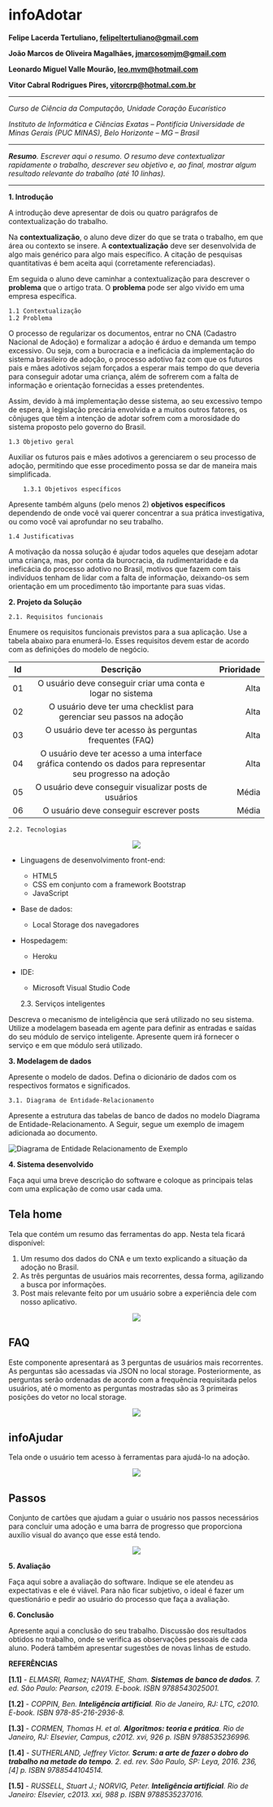# infoAdotar

**Felipe Lacerda Tertuliano, felipeltertuliano@gmail.com**

**João Marcos de Oliveira Magalhães, jmarcosomjm@gmail.com**

**Leonardo Miguel Valle Mourão, leo.mvm@hotmail.com**

**Vitor Cabral Rodrigues Pires, vitorcrp@hotmal.com.br**

---

_Curso de Ciência da Computação, Unidade Coração Eucarístico_

_Instituto de Informática e Ciências Exatas – Pontifícia Universidade de Minas Gerais (PUC MINAS), Belo Horizonte – MG – Brasil_

---

_**Resumo**. Escrever aqui o resumo. O resumo deve contextualizar rapidamente o trabalho, descrever seu objetivo e, ao final, 
mostrar algum resultado relevante do trabalho (até 10 linhas)._

---



**1. Introdução**

A introdução deve apresentar de dois ou quatro parágrafos de contextualização do trabalho. 

Na **contextualização**, o aluno deve dizer do que se trata o trabalho, em que área ou contexto se insere. 
A **contextualização** deve ser desenvolvida de algo mais genérico para algo mais específico. 
A citação de pesquisas quantitativas é bem aceita aqui (corretamente referenciadas).

Em seguida o aluno deve caminhar a contextualização para descrever o **problema** que o artigo trata. 
O **problema** pode ser algo vivido em uma empresa específica.


    1.1 Contextualização
    1.2 Problema
O processo de regularizar os documentos, entrar no CNA (Cadastro Nacional de Adoção) e formalizar a adoção é árduo e demanda um tempo excessivo. Ou seja, com a burocracia e a ineficácia da implementação do sistema brasileiro de adoção, o processo adotivo faz com que os futuros pais e mães adotivos sejam forçados a esperar mais tempo do que deveria para conseguir adotar uma criança, além de sofrerem com a falta de informação e orientação fornecidas a esses pretendentes.

Assim, devido à má implementação desse sistema, ao seu excessivo tempo de espera, à legislação precária envolvida e a muitos outros fatores, os cônjuges que têm a intenção de adotar sofrem com a morosidade do sistema proposto pelo governo do Brasil.

    1.3 Objetivo geral
<!--
O aluno deve escrever um pequeno parágrafo ou frase com o **objetivo geral** do trabalho. 
O objetivo deve ser bem direto, específico e definido com verbos de ação (elaborar, propor, ava-liar, comparar etc.). -->
Auxiliar os futuros pais e mães adotivos a gerenciarem o seu processo de adoção, permitindo que esse procedimento possa se dar de maneira mais simplificada.
		

        1.3.1 Objetivos específicos

Apresente também alguns (pelo menos 2) **objetivos específicos** dependendo de onde você vai querer concentrar a sua prática investigativa, ou como você vai aprofundar no seu trabalho.

    1.4 Justificativas

<!-- Mostre também as **justificativas** para o 
desenvolvimento do seu trabalho e caso deseje, desta-que alguma contribuição do trabalho. -->

A motivação da nossa solução é ajudar todos aqueles que desejam adotar uma criança, mas, por conta da burocracia, da rudimentaridade e da ineficácia do processo adotivo no Brasil, motivos que fazem com tais indivíduos tenham de lidar com a falta de informação, deixando-os sem orientação em um procedimento tão importante para suas vidas. 



**2. Projeto da Solução**

    2.1. Requisitos funcionais
	
Enumere os requisitos funcionais previstos para a sua aplicação. 
Use a tabela abaixo para enumerá-lo.  Esses requisitos devem estar 
de acordo com as definições do modelo de negócio.

| Id            | Descrição                                                                                                    | Prioridade |
| ------------- |:------------------------------------------------------------------------------------------------------------:| ----------:|
| 01            | O usuário deve conseguir criar uma conta e logar no sistema                                                  |   Alta     |
| 02            | O usuário deve ter uma checklist para gerenciar seu passos na adoção                                         |   Alta     |
| 03            | O usuário deve ter acesso às perguntas frequentes (FAQ)                                                      |   Alta     |
| 04            | O usuário deve ter acesso a uma interface gráfica contendo os dados para representar seu progresso na adoção |   Alta     |
| 05            | O usuário deve conseguir visualizar posts de usuários                                                        |   Média    |
| 06            | O usuário deve conseguir escrever posts                                                                      |   Média    |

    2.2. Tecnologias
<!--
Descreva qual(is) tecnologias você vai usar para resolver o seu problema, ou seja implementar a sua solução. 
Liste todas as tecnologias envolvidas, linguagens a serem utilizadas, serviços web, frameworks, bibliotecas, 
IDEs de desenvolvimento, e ferramentas.  Apresente também uma figura explicando como as tecnologias estão 
relacionadas ou como uma interação do usuário com o sistema vai ser conduzida, por onde ela passa até 
retornar uma resposta ao usuário. -->

<!-- ![Arquitetura do sistema](imagens/arquitetura.png "Arquitetura do sistema") -->
<p align="center"><img src="imagens/arquitetura.png" /></p>

* Linguagens de desenvolvimento front-end:
    * HTML5
    * CSS em conjunto com a framework Bootstrap
    * JavaScript
* Base de dados:
    * Local Storage dos navegadores
* Hospedagem:
    * Heroku
* IDE:
    * Microsoft Visual Studio Code

    2.3. Serviços inteligentes

Descreva o mecanismo de inteligência que será utilizado no seu sistema. Utilize a modelagem baseada em agente
para definir as entradas e saídas do seu módulo de serviço inteligente. Apresente quem irá fornecer o serviço
e em que módulo será utilizado.

	
**3. Modelagem de dados**

Apresente o modelo de dados. Defina o dicionário de dados com os respectivos formatos e significados.

    3.1. Diagrama de Entidade-Relacionamento

Apresente a estrutura das tabelas de banco de dados no modelo Diagrama de Entidade-Relacionamento. 
A Seguir, segue um exemplo de imagem adicionada ao documento.

![Diagrama de Entidade Relacionamento de Exemplo](imagens/er_diagram.png "Diagrama de Entidade Relacionamento de Exemplo")

**4. Sistema desenvolvido**

Faça aqui uma breve descrição do software e coloque as principais telas com uma explicação de como usar cada uma.

## Tela home

Tela que contém um resumo das ferramentas do app. Nesta tela ficará disponível:
1. Um resumo dos dados do CNA e um texto explicando a situação da adoção no Brasil.
2. As três perguntas de usuários mais recorrentes, dessa forma, agilizando a busca por informações.
3. Post mais relevante feito por um usuário sobre a experiência dele com nosso aplicativo.

<p align="center"><img src="https://lh3.googleusercontent.com/uzmieR5j00rz9om4Q8-hpu21JbqfHycM42nN-Lk9P0TzmASuE4mLuXEyKlNsudio8dcqJm60GE-E_I7myMbrf16xgcp1Z1GyyP_LpY7PECGNhi3LzZsLzWOn522gzAh6nAC81uknJ3-GHNkM7Q" /></p>

## FAQ

Este componente apresentará as 3 perguntas de usuários mais recorrentes.
As perguntas são acessadas via JSON no local storage.
Posteriormente, as perguntas serão ordenadas de acordo com a frequência requisitada pelos usuários, até o momento as perguntas mostradas são as 3 primeiras posições do vetor no local storage.

<p align="center"><img src="https://lh5.googleusercontent.com/KSjGLibDR-94fo190h3M4Vylvey0KhBCPcMJuDx4VU_9CcUCmqQwC7Lf99bLambCyAw1UPENvSY2E48hA8k_zhhegJdou7fEZivWGD9EDtvgKXd-oEz-0DoAcv2ObV89g7AiQwRUdKzYAdAZPg" /></p>

## infoAjudar

Tela onde o usuário tem acesso à ferramentas para ajudá-lo na adoção.

<p align="center"><img src="https://lh4.googleusercontent.com/wbKzLqTywH8Gm4uc42Ff3Pn6FTc4DFtkM1gCyX9-josI2am-Erjlbd8LTJqWfohANu1ef5pBoJeA-Do5PDvm4oCx4JBm6njjymK68xlVtFpcMwFVee-Gca5VTvdbBUiW_N4fEMVolH59QP3V_Q" /></p>

## Passos

Conjunto de cartões que ajudam a guiar o usuário nos passos necessários para concluir uma adoção e uma barra de progresso que proporciona auxílio visual do avanço que esse está tendo.

<p align="center"><img src="https://lh4.googleusercontent.com/wbKzLqTywH8Gm4uc42Ff3Pn6FTc4DFtkM1gCyX9-josI2am-Erjlbd8LTJqWfohANu1ef5pBoJeA-Do5PDvm4oCx4JBm6njjymK68xlVtFpcMwFVee-Gca5VTvdbBUiW_N4fEMVolH59QP3V_Q" /></p>

**5. Avaliação**

Faça aqui sobre a avaliação do software. Indique se ele atendeu as expectativas e ele é viável. 
Para não ficar subjetivo, o ideal é fazer um questionário e pedir ao usuário do processo que faça a avaliação.

**6. Conclusão**

Apresente aqui a conclusão do seu trabalho. Discussão dos resultados obtidos no trabalho, onde se verifica as 
observações pessoais de cada aluno. Poderá também apresentar sugestões de novas linhas de estudo.  


**REFERÊNCIAS**


**[1.1]** - _ELMASRI, Ramez; NAVATHE, Sham. **Sistemas de banco de dados**. 7. ed. São Paulo: Pearson, c2019. E-book. ISBN 9788543025001._

**[1.2]** - _COPPIN, Ben. **Inteligência artificial**. Rio de Janeiro, RJ: LTC, c2010. E-book. ISBN 978-85-216-2936-8._

**[1.3]** - _CORMEN, Thomas H. et al. **Algoritmos: teoria e prática**. Rio de Janeiro, RJ: Elsevier, Campus, c2012. xvi, 926 p. ISBN 9788535236996._

**[1.4]** - _SUTHERLAND, Jeffrey Victor. **Scrum: a arte de fazer o dobro do trabalho na metade do tempo**. 2. ed. rev. São Paulo, SP: Leya, 2016. 236, [4] p. ISBN 9788544104514._

**[1.5]** - _RUSSELL, Stuart J.; NORVIG, Peter. **Inteligência artificial**. Rio de Janeiro: Elsevier, c2013. xxi, 988 p. ISBN 9788535237016._
